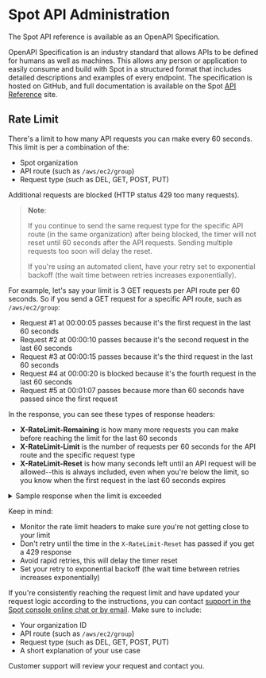 # Spot API Administration

The Spot API reference is available as an OpenAPI Specification.

OpenAPI Specification is an industry standard that allows APIs to be defined for humans as well as machines. This allows any person or application to easily consume and build with Spot in a structured format that includes detailed descriptions and examples of every endpoint. The specification is hosted on GitHub, and full documentation is available on the Spot [API Reference](https://docs.spot.io/api/) site.

## Rate Limit

There's a limit to how many API requests you can make every 60 seconds. This limit is per a combination of the:

* Spot organization
* API route (such as `/aws/ec2/group`)
* Request type (such as DEL, GET, POST, PUT)

Additional requests are blocked (HTTP status 429 too many requests).

> **Note**:
>
> If you continue to send the same request type for the specific API route (in the same organization) after being blocked, the timer will not reset until 60 seconds after the API requests. Sending multiple requests too soon will delay the reset.
>
> If you're using an automated client, have your retry set to exponential backoff (the wait time between retries increases exponentially).

For example, let's say your limit is 3 GET requests per API route per 60 seconds. So if you send a GET request for a specific API route, such as `/aws/ec2/group`:

* Request #1 at 00:00:05 passes because it's the first request in the last 60 seconds
* Request #2 at 00:00:10 passes because it's the second request in the last 60 seconds
* Request #3 at 00:00:15 passes because it's the third request in the last 60 seconds
* Request #4 at 00:00:20 is blocked because it's the fourth request in the last 60 seconds
* Request #5 at 00:01:07 passes because more than 60 seconds have passed since the first request

In the response, you can see these types of response headers:

* **X-RateLimit-Remaining** is how many more requests you can make before reaching the limit for the last 60 seconds
* **X-RateLimit-Limit** is the number of requests per 60 seconds for the API route and the specific request type
* **X-RateLimit-Reset** is how many seconds left until an API request will be allowed--this is always included, even when you're below the limit, so you know when the first request in the last 60 seconds expires

<details>
  <summary markdown="span">Sample response when the limit is exceeded</summary>

   ```json
   
   {
      "request": {
          "id": "546eeaef-783c-4dc2-8b16-ceb01ee3f968",
          "url": "/aws/ec2/group/sig-1234567?accountId=act-1234567",
          "method": "GET",
          "timestamp": "2025-06-30T11:45:44.765Z"
      },
      "response": {
          "status": {
              "code": 429,
              "message": "Too Many Requests"
          },
          "data": "Rate limit exceeded"
      }
   }
   ```

</details>

Keep in mind:

* Monitor the rate limit headers to make sure you're not getting close to your limit
* Don't retry until the time in the `X-RateLimit-Reset` has passed if you get a 429 response
* Avoid rapid retries, this will delay the timer reset
* Set your retry to exponential backoff (the wait time between retries increases exponentially)

If you're consistently reaching the request limit and have updated your request logic according to the instructions, you can contact [support in the Spot console online chat or by email](https://spot.io/support/). Make sure to include:

* Your organization ID
* API route (such as `/aws/ec2/group`)
* Request type (such as DEL, GET, POST, PUT)
* A short explanation of your use case

Customer support will review your request and contact you.
